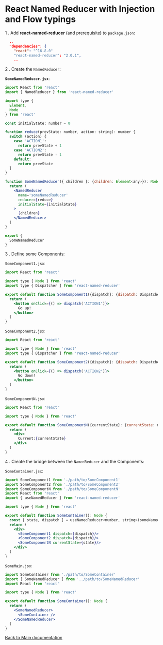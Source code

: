 # React Named Reducer with Injection and Flow typings

1 . Add **react-named-reducer** (and prerequisite) to `package.json`:

```json
  ..
  "dependencies": {
    "react": "^16.8.0"
    "react-named-reducer": "2.0.1",
    ..
```

2 . Create the `NamedReducer`:

**`SomeNamedReducer.jsx`**:

```jsx
import React from 'react'
import { NamedReducer } from 'react-named-reducer'

import type {
  Element,
  Node
} from 'react'

const initialState: number = 0

function reduce(prevState: number, action: string): number {
  switch (action) {
    case 'ACTION1':
      return prevState + 1
    case 'ACTION2':
      return prevState - 1
    default:
      return prevState
  }
}

function SomeNamedReducer({ children }: {children: Element<any>}): Node {
  return (
    <NamedReducer
      name='someNamedReducer'
      reducer={reduce}
      initialState={initialState}
    >
      {children}
    </NamedReducer>
  )
}

export {
  SomeNamedReducer
}
```

3 . Define some Components:

`SomeComponent1.jsx`:

```jsx
import React from 'react'

import type { Node } from 'react'
import type { Dispatcher } from 'react-named-reducer'

export default function SomeComponent1({dispatch}: {dispatch: Dispatcher<string>}): Node {
  return (
    <button onClick={() => dispatch('ACTION1')}>
      Go up!
    </button>
  )
}
```

`SomeComponent2.jsx`:

```jsx
import React from 'react'

import type { Node } from 'react'
import type { Dispatcher } from 'react-named-reducer'

export default function SomeComponent2({dispatch}: {dispatch: Dispatcher<string>}): Node {
  return (
    <button onClick={() => dispatch('ACTION2')}>
      Go down!
    </button>
  )
}
```

`SomeComponentN.jsx`:

```jsx
import React from 'react'

import type { Node } from 'react'

export default function SomeComponentN({currentState}: {currentState: number}): Node {
  return (
    <div>
      Current:{currentState}
    </div>
  )
}
```

4 . Create the bridge between the `NamedReducer` and the Components:

`SomeContainer.jsx`:

```jsx
import SomeComponent1 from './path/to/SomeComponent1'
import SomeComponent2 from './path/to/SomeComponent2'
import SomeComponentN from './path/to/SomeComponentN'
import React from 'react'
import { useNamedReducer } from 'react-named-reducer'

import type { Node } from 'react'

export default function SomeContainer(): Node {
  const { state, dispatch } = useNamedReducer<number, string>(someNamedReducer)
  return (
    <div>
      <SomeComponent1 dispatch={dispatch}/>
      <SomeComponent2 dispatch={dispatch}/>
      <SomeComponentN currentState={state}/>
    </div>
  )
}
```

`SomeMain.jsx`:

```jsx
import SomeContainer from './path/to/SomeContainer'
import { SomeNamedReducer } from '../path/to/SomeNamedReducer'
import React from 'react'

import type { Node } from 'react'

export default function SomeContainer(): Node {
  return (
    <SomeNamedReducer>
      <SomeContainer />
    </SomeNamedReducer>
  )
}
```

[Back to Main documentation](../README.md)
